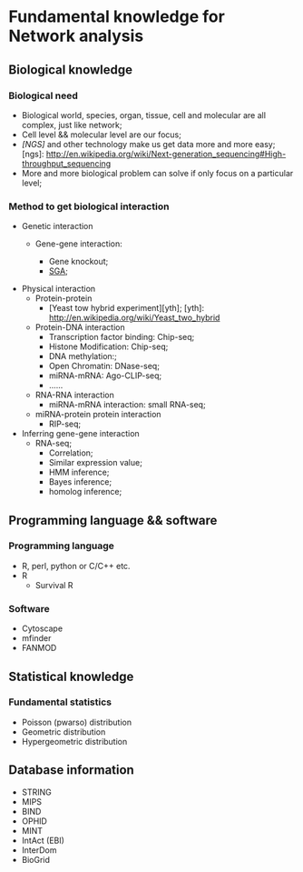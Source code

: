 # Fundamental knowledge for Network analysis

## Biological knowledge

### Biological need

+ Biological world, species, organ, tissue, cell and molecular are all complex, just like network;
+ Cell level && molecular level are our focus;
+ _[NGS]_ and other technology make us get data more and more easy;
[ngs]: http://en.wikipedia.org/wiki/Next-generation_sequencing#High-throughput_sequencing
+ More and more biological problem can solve if only focus on a particular level;

### Method to get biological interaction

+ Genetic interaction

    + Gene-gene interaction:
 
        + Gene knockout;
        + [SGA][sga];

[sga]: http://en.wikipedia.org/wiki/Synthetic_genetic_array

+ Physical interaction
    + Protein-protein
        + [Yeast tow hybrid experiment][yth];
[yth]: http://en.wikipedia.org/wiki/Yeast_two_hybrid
    + Protein-DNA interaction
        + Transcription factor binding: Chip-seq;
        + Histone Modification: Chip-seq;
        + DNA methylation:;
        + Open Chromatin: DNase-seq;
        + miRNA-mRNA: Ago-CLIP-seq;
        + ......
    + RNA-RNA interaction
        + miRNA-mRNA interaction: small RNA-seq;
    + miRNA-protein protein interaction
        + RIP-seq;
+ Inferring gene-gene interaction
    + RNA-seq;
        + Correlation;
        + Similar expression value;
        + HMM inference;
        + Bayes inference;
        + homolog inference;
## Programming language && software
### Programming language
+ R, perl, python or C/C++ etc.
+ R
    + Survival R

### Software
+ Cytoscape
+ mfinder
+ FANMOD
 
## Statistical knowledge
### Fundamental statistics 
+ Poisson (pwarso) distribution
+ Geometric distribution
+ Hypergeometric distribution

## Database information
+ STRING
+ MIPS
+ BIND
+ OPHID
+ MINT
+ IntAct (EBI)
+ InterDom
+ BioGrid

